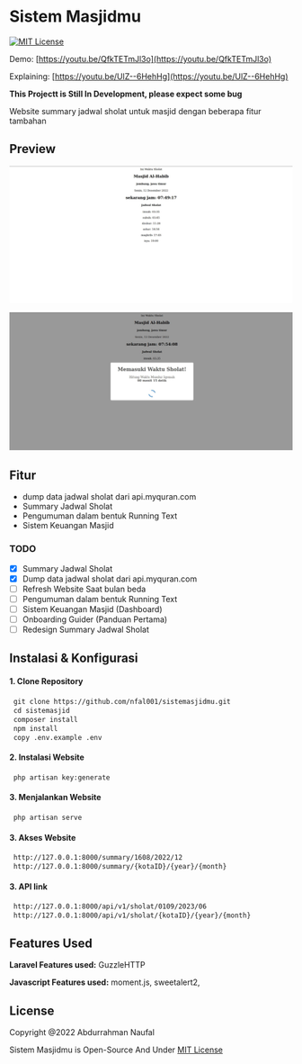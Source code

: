 # Sistem Masjidmu

[![MIT License](https://img.shields.io/badge/License-MIT-green.svg)](https://choosealicense.com/licenses/mit/)

Demo: [https://youtu.be/QfkTETmJl3o](https://youtu.be/QfkTETmJl3o)

Explaining: [https://youtu.be/UlZ--6HehHg](https://youtu.be/UlZ--6HehHg)

**This Projectt is Still In Development, please expect some bug**

Website summary jadwal sholat untuk masjid dengan beberapa fitur tambahan

## Preview

![App Screenshot](https://raw.githubusercontent.com/nfal001/sistemasjidmu/master/.github/SS.jpg)

![App Screenshot1](https://raw.githubusercontent.com/nfal001/sistemasjidmu/master/.github/SS__40.jpg)

## Fitur

-   dump data jadwal sholat dari api.myquran.com
-   Summary Jadwal Sholat
-   Pengumuman dalam bentuk Running Text
-   Sistem Keuangan Masjid

### TODO

-   [x] Summary Jadwal Sholat
-   [x] Dump data jadwal sholat dari api.myquran.com
-   [ ] Refresh Website Saat bulan beda
-   [ ] Pengumuman dalam bentuk Running Text
-   [ ] Sistem Keuangan Masjid (Dashboard)
-   [ ] Onboarding Guider (Panduan Pertama)
-   [ ] Redesign Summary Jadwal Sholat

## Instalasi & Konfigurasi

#### 1. Clone Repository

```
 git clone https://github.com/nfal001/sistemasjidmu.git
 cd sistemasjid
 composer install
 npm install
 copy .env.example .env
```

#### 2. Instalasi Website

```
 php artisan key:generate
```

#### 3. Menjalankan Website

```
 php artisan serve
```

#### 3. Akses Website

```
 http://127.0.0.1:8000/summary/1608/2022/12
 http://127.0.0.1:8000/summary/{kotaID}/{year}/{month}
```

#### 3. API link

```
 http://127.0.0.1:8000/api/v1/sholat/0109/2023/06
 http://127.0.0.1:8000/api/v1/sholat/{kotaID}/{year}/{month}
```

## Features Used

**Laravel Features used:** GuzzleHTTP

**Javascript Features used:** moment.js, sweetalert2,

## License

Copyright @2022 Abdurrahman Naufal

Sistem Masjidmu is Open-Source And Under [MIT License](https://choosealicense.com/licenses/mit/)
